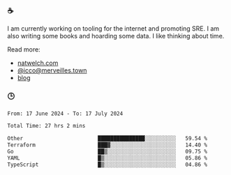 ### ☕

I am currently working on tooling for the internet and promoting SRE. I am also writing some books and hoarding some data. I like thinking about time. 

Read more:

 - [natwelch.com](https://natwelch.com)
 - [@icco@merveilles.town](https://merveilles.town/@icco)
 - [blog](https://writing.natwelch.com)

### 🕒

<!--START_SECTION:waka-->

```txt
From: 17 June 2024 - To: 17 July 2024

Total Time: 27 hrs 2 mins

Other                        ███████████████░░░░░░░░░░   59.54 %
Terraform                    ███▓░░░░░░░░░░░░░░░░░░░░░   14.40 %
Go                           ██▒░░░░░░░░░░░░░░░░░░░░░░   09.75 %
YAML                         █▒░░░░░░░░░░░░░░░░░░░░░░░   05.86 %
TypeScript                   █▒░░░░░░░░░░░░░░░░░░░░░░░   04.86 %
```

<!--END_SECTION:waka-->

